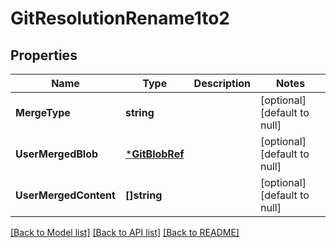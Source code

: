 # GitResolutionRename1to2

## Properties
Name | Type | Description | Notes
------------ | ------------- | ------------- | -------------
**MergeType** | **string** |  | [optional] [default to null]
**UserMergedBlob** | [***GitBlobRef**](GitBlobRef.md) |  | [optional] [default to null]
**UserMergedContent** | **[]string** |  | [optional] [default to null]

[[Back to Model list]](../README.md#documentation-for-models) [[Back to API list]](../README.md#documentation-for-api-endpoints) [[Back to README]](../README.md)



